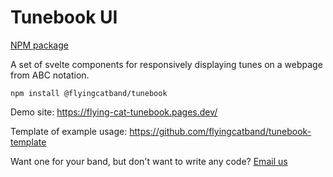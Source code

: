 # Tunebook UI

[NPM package](https://www.npmjs.com/package/@flyingcatband/tunebook)

A set of svelte components for responsively displaying tunes on a webpage from ABC notation.

```
npm install @flyingcatband/tunebook
```

Demo site: https://flying-cat-tunebook.pages.dev/

Template of example usage: https://github.com/flyingcatband/tunebook-template

Want one for your band, but don't want to write any code? [Email us](mailto:web@flyingcat.dance)
